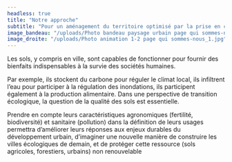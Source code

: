 ```yaml
---
headless: true
title: "Notre approche"
subtitle: "Pour un aménagement du territoire optimisé par la prise en compte des caractéristiques physiques, chimiques et biologiques des sols"
image_bandeau: "/uploads/Photo bandeau paysage urbain page qui sommes-nous_1.jpeg"
image_droite: "/uploads/Photo animation 1-2 page qui sommes-nous_1.jpg"
---
```


Les sols, y compris en ville, sont capables de fonctionner pour fournir des bienfaits indispensables à la survie des sociétés humaines.

Par exemple, ils stockent du carbone pour réguler le climat local, ils infiltrent l’eau pour participer à la régulation des inondations, ils participent également à la production alimentaire. Dans une perspective de transition écologique, la question de la qualité des sols est essentielle.

Prendre en compte leurs caractéristiques agronomiques (fertilité, biodiversité) et sanitaire (pollution) dans la définition de leurs usages permettra d’améliorer leurs réponses aux enjeux durables du développement urbain, d’imaginer une nouvelle manière de construire les villes écologiques de demain, et de protéger cette ressource (sols agricoles, forestiers, urbains) non renouvelable